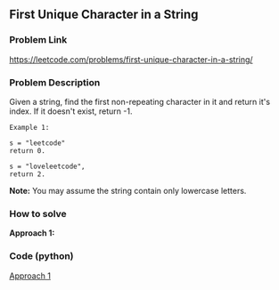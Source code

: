 ## First Unique Character in a String

### Problem Link

https://leetcode.com/problems/first-unique-character-in-a-string/

### Problem Description 

Given a string, find the first non-repeating character in it and return it's index. If it doesn't exist, return -1.

```
Example 1: 

s = "leetcode"
return 0.

s = "loveleetcode",
return 2.

```

**Note:** You may assume the string contain only lowercase letters.

### How to solve 

**Approach 1:** 



### Code (python)

[Approach 1](https://github.com/yanray/leetcode/blob/master/problems/0387First_Unique_Character_in_a_String/0387First_Unique_Character_in_a_String1.py)

```python

```


